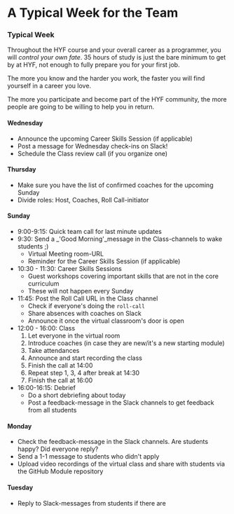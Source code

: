 # A Typical Week for the Team



### Typical Week

Throughout the HYF course and your overall career as a programmer, you will _control your own fate_. 35 hours of study is just the bare minimum to get by at HYF, not enough to fully prepare you for your first job.

The more you know and the harder you work, the faster you will find yourself in a career you love.

The more you participate and become part of the HYF community, the more people are going to be willing to help you in return.

#### Wednesday

* Announce the upcoming Career Skills Session \(if applicable\)
* Post a message for Wednesday check-ins on Slack!
* Schedule the Class review call \(if you organize one\)

#### Thursday

* Make sure you have the list of confirmed coaches for the upcoming Sunday
* Divide roles: Host, Coaches, Roll Call-initiator

#### Sunday

* 9:00-9:15: Quick team call for last minute updates
* 9:30: Send a \_'Good Morning'\_message in the Class-channels to wake students ;\)
  * Virtual Meeting room-URL
  * Reminder for the Career Skills Session \(if applicable\)
* 10:30 - 11:30: Career Skills Sessions
  * Guest workshops covering important skills that are not in the core curriculum
  * These will not happen every Sunday
* 11:45: Post the Roll Call URL in the Class channel
  * Check if everyone's doing the `roll-call`
  * Share absences with coaches on Slack
  * Announce it once the virtual classroom's door is open 
* 12:00 - 16:00: Class
  1. Let everyone in the virtual room
  2. Introduce coaches \(in case they are new/it's a new starting module\)
  3. Take attendances
  4. Announce and start recording the class
  5. Finish the call at 14:00
  6. Repeat step 1, 3, 4 after break at 14:30
  7. Finish the call at 16:00 
* 16:00-16:15: Debrief
  * Do a short debriefing about today
  * Post a feedback-message in the Slack channels to get feedback from all students

#### Monday

* Check the feedback-message in the Slack channels. Are students happy? Did everyone reply?
* Send a 1-1 message to students who didn't apply
* Upload video recordings of the virtual class and share with students via the GitHub Module repository

#### Tuesday

* Reply to Slack-messages from students if there are

#### 

